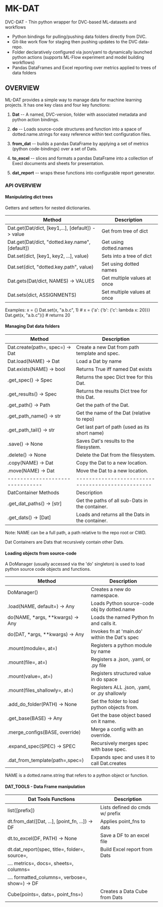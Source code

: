 # MK-DAT

DVC-DAT - Thin python wrapper for DVC-based ML-datasets and workflows
- Python bindings for pulling/pushing data folders directly from DVC.
- Git-like work flow for staging then pushing updates to the DVC data-repo.
- Folder declaratively configured via json/yaml to dynamically launched python actions
  (supports ML-Flow experiment and model building workflows)
- Pandas DataFrames and Excel reporting over metrics applied to trees of data folders



## OVERVIEW

ML-DAT provides a simple way to manage data for machine learning projects.
It has one key class and four key functions:

1. **Dat** -- A named, DVC-version, folder with associated metadata and 
    python action bindings.

2. **do** -- Loads source-code structures and function into a space of 
   dotted.name.strings for easy reference within text configuration files.

3. **from_dat** -- builds a pandas DataFrame by applying a set of 
   metrics (python code-bindings) over a set of Dats.

4. **to_excel** -- slices and formats a pandas DataFrame into a collection 
   of Execl documents and sheets for presentation.
   
5. **dat_report** -- wraps these functions into configurable report 
   generator.


### API OVERVIEW

#### Manipulating dict trees

Getters and setters for nested dictionaries.

| Method                                            | Description                 |
|---------------------------------------------------|-----------------------------|
| Dat.get(Dat/dict, [key1,...], [default]) -> value | Get from tree of dict       |
| Dat.get(Dat/dict, "dotted.key.name", [default])   | Get using dotted.names      |
| Dat.set(dict, [key1, key2, ...], value)           | Sets into a tree of dict    |
| Dat.set(dict, "dotted.key.path", value)           | Set using dotted names      |
| Dat.gets(Dat/dict, NAMES) -> VALUES               | Get multiple values at once |
| Dat.sets(dict, ASSIGNMENTS)                       | Set multiple values at once |


Examples:
x = {}
Dat.set(x, "a.b.c", 1)  # x = {'a': {'b': {'c': lambda x: 20}}}
Dat.get(x, "a.b.c")()     # returns 20





#### Managing Dat data folders

| Method                          | Description                                       |
|---------------------------------|---------------------------------------------------|
| Dat.create(path=, spec=) -> Dat | Create a new Dat from path template and spec.     |
| Dat.load(NAME) -> Dat           | Load a Dat by name                                |
| Dat.exists(NAME) -> bool        | Returns True iff named Dat exists                 |
| .get_spec() -> Spec             | Returns the spec Dict tree for this Dat.          |
| .get_results() -> Spec          | Returns the results Dict tree for this Dat.       |
| .get_path() -> Path             | Get the path of the Dat.                          |
| .get_path_name() -> str         | Get the name of the Dat (relative to repo)        |
| .get_path_tail() -> str         | Get last part of path (used as its short name)    |
| .save() -> None                 | Saves Dat's results to the filesystem.            |
| .delete() -> None               | Delete the Dat from the filesystem.               |
| .copy(NAME) -> Dat              | Copy the Dat to a new location.                   |
| .move(NAME) -> Dat              | Move the Dat to a new location.                   |
| ------------------------------- | ------------------------------------------------- |
| DatContainer Methods            | Description                                       |
| .get_dat_paths() -> [str]       | Get the paths of all sub-Dats in the container.   |
| .get_dats() -> [Dat]            | Loads and returns all the Dats in the container.  |

Note: NAME can be a full path, a path relative to the repo root or CWD.

Dat Containers are Dats that recursively contain other Dats.




#### Loading objects from source-code

A DoManager (usually accessed via the 'do' singleton) is used to load python 
source code objects and functions.

| Method                           | Description                                   |
|----------------------------------|-----------------------------------------------|
| DoManager()                      | Creates a new do namespace.                   |
| .load(NAME, default=) -> Any     | Loads Python source-code obj by dotted.name   |
| do(NAME, *args, **kwargs) -> Any | Loads the named Python fn and calls it.       |
| do(DAT, *args, **kwargs) -> Any  | Invokes fn at 'main.do' within the Dat's spec |
| .mount(module=, at=)             | Registers a python module by name             |
| .mount(file=, at=)               | Registers a .json, .yaml, or .py file         |
| .mount(value=, at=)              | Registers structured value in do space        |
| .mount(files_shallowly=, at=)    | Registers ALL .json, .yaml, or .py shallowly  | 
| .add_do_folder(PATH) -> None     | Set the folder to load python objects from.   |
| .get_base(BASE) -> Any           | Get the base object based on it name.         |
| .merge_configs(BASE, override)   | Merge a config with an override.              |
| .expand_spec(SPEC) -> SPEC       | Recursively merges spec with base spec.       |
| .dat_from_template(path=,spec=)  | Expands spec and uses it to call Dat.creates  |

NAME is a dotted.name.string that refers to a python object or function.




#### DAT_TOOLS - Data Frame manipulation

| Dat Tools Functions                              | Description                     |
|--------------------------------------------------|---------------------------------|
| list([prefix])                                   | Lists defined do cmds w/ prefix |
| dt.from_dat([Dat, ...], [point_fn, ...]) -> DF   | Applies point_fns to dats       |
| dt.to_excel(DF, PATH) -> None                    | Save a DF to an excel file      |
| dt.dat_report(spec, title=, folder=, source=,    | Build Excel report from Dats    |
| ....  metrics=, docs=, sheets=, columns=         |                                 |
| ....  formatted_columns=, verbose=, show=) -> DF |                                 |
| Cube(points=, dats=, point_fns=)                 | Creates a Data Cube from Dats   |


    

